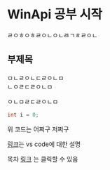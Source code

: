 # WinApi 공부 시작

ㄹㅇㅎㅇㅎㄹㅇㄴㅇㄴㅀㄱㅎㄹㅇㄴ

## 부제목

ㅁㄴㄹㅇㄴㄷㄹㅇㄴㅁ  
ㄴㅇㄹㄷㄹㅇㄴㅁ

ㅇㄴㅁㄹㄷㄹㅇㄴㅁ

```c++
int i = 0;
```
위 코드는 어쩌구 저쩌구

[링크](https://code.visualstudio.com/docs/?dv=win)는 vs code에 대한 설명

목차 [링크](#부제목) 는 클릭할 수 있음

